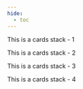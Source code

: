 ```yaml
---
hide:
  - toc
---
```


<div class="grid-container">
  <div class="stack">
    <div class="stack-card">
      <p>This is a cards stack - 1</p>
    </div>
  </div>
  <div class="stack">
    <div class="stack-card">
      <p>This is a cards stack - 2</p>
    </div>
  </div>
  <div class="stack">
    <div class="stack-card">
      <p>This is a cards stack - 3</p>
    </div>
  </div>
  <div class="stack">
    <div class="stack-card">
      <p>This is a cards stack - 4</p>
    </div>
  </div>
</div>
